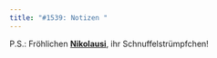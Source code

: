 ```yaml
---
title: "#1539: Notizen "
---
```


P.S.: Fröhlichen <a href="http://www.fonflatter.de/advent09"><strong>Nikolausi</strong></a>, ihr Schnuffelstrümpfchen!
